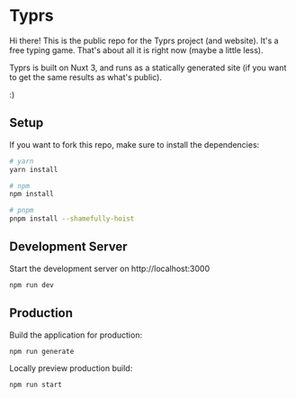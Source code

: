 # Typrs

Hi there! This is the public repo for the Typrs project (and website). It's a free typing game. That's about all it is right now (maybe a little less).

Typrs is built on Nuxt 3, and runs as a statically generated site (if you want to get the same results as what's public).

:)

## Setup

If you want to fork this repo, make sure to install the dependencies:

```bash
# yarn
yarn install

# npm
npm install

# pnpm
pnpm install --shamefully-hoist
```

## Development Server

Start the development server on http://localhost:3000

```bash
npm run dev
```

## Production

Build the application for production:

```bash
npm run generate
```

Locally preview production build:

```bash
npm run start
```